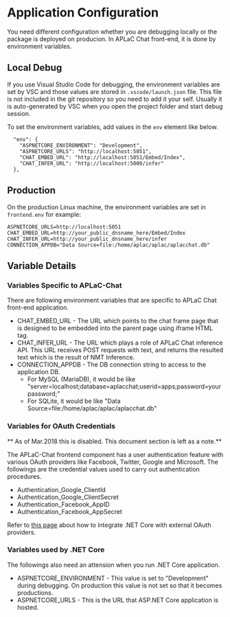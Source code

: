 # Application Configuration
You need different configuration whether you are debugging locally or the package is deployed on producion. In APLaC Chat front-end, it is done by environment variables.

## Local Debug
If you use Visual Studio Code for debugging, the environment variables are set by VSC and those values are stored in `.vscode/launch.json` file. This file is not included in the git repository so you need to add it your self. Usually it is auto-generated by VSC when you open the project folder and start debug session.

To set the environment variables, add values in the `env` element like below.
```
  "env": {
    "ASPNETCORE_ENVIRONMENT": "Development",
    "ASPNETCORE_URLS": "http://localhost:5051",
    "CHAT_EMBED_URL": "http://localhost:5051/Embed/Index",
    "CHAT_INFER_URL": "http://localhost:5000/infer"
  },
```

## Production
On the production Linux machine, the environment variables are set in ```frontend.env``` for example:
```
ASPNETCORE_URLS=http://localhost:5051
CHAT_EMBED_URL=http://your_public_dnsname_here/Embed/Index
CHAT_INFER_URL=http://your_public_dnsname_here/infer
CONNECTION_APPDB="Data Source=file:/home/aplac/aplac/aplacchat.db"
```

## Variable Details
### Variables Specific to APLaC-Chat
There are following environment variables that are specific to APLaC Chat front-end application.
* CHAT_EMBED_URL - The URL which points to the chat frame page that is designed to be embedded into the parent page using iframe HTML tag.
* CHAT_INFER_URL - The URL which plays a role of APLaC Chat inference API. This URL receives POST requests with text, and returns the resulted text which is the result of NMT Inference.
* CONNECTION_APPDB - The DB connection string to access to the application DB.
  * For MySQL (MariaDB), it would be like "server=localhost;database=aplacchat;userid=apps;password=yourpassword;"
  * For SQLite, it would be like "Data Source=file:/home/aplac/aplac/aplacchat.db"

### Variables for OAuth Credentials
** As of Mar.2018 this is disabled. This document section is left as a note.**

The APLaC-Chat frontend component has a user authentication feature with various OAuth providers like Facebook, Twitter, Google and Microsoft. The followings are the credential values used to carry out authentication procedures.

* Authentication_Google_ClientId
* Authentication_Google_ClientSecret
* Authentication_Facebook_AppID
* Authentication_Facebook_AppSecret

Refer to [this page](https://docs.microsoft.com/en-us/aspnet/core/security/authentication/social/?view=aspnetcore-2.1) about how to integrate .NET Core with external OAuth providers.

### Variables used by .NET Core
The followings also need an attension when you run .NET Core application.

* ASPNETCORE_ENVIRONMENT - This value is set to "Development" during debugging. On production this value is not set so that it becomes productions.
* ASPNETCORE_URLS - This is the URL that ASP.NET Core application is hosted.


